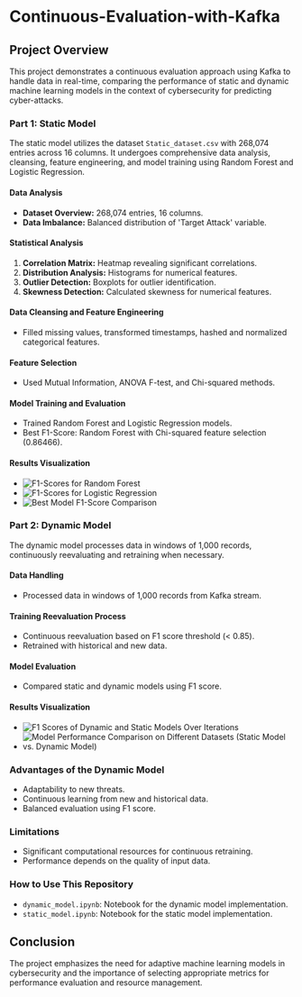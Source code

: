 # Continuous-Evaluation-with-Kafka

## Project Overview
This project demonstrates a continuous evaluation approach using Kafka to handle data in real-time, comparing the performance of static and dynamic machine learning models in the context of cybersecurity for predicting cyber-attacks.

### Part 1: Static Model
The static model utilizes the dataset `Static_dataset.csv` with 268,074 entries across 16 columns. It undergoes comprehensive data analysis, cleansing, feature engineering, and model training using Random Forest and Logistic Regression.

#### Data Analysis
- **Dataset Overview:** 268,074 entries, 16 columns.
- **Data Imbalance:** Balanced distribution of 'Target Attack' variable.

#### Statistical Analysis
1. **Correlation Matrix:** Heatmap revealing significant correlations.
2. **Distribution Analysis:** Histograms for numerical features.
3. **Outlier Detection:** Boxplots for outlier identification.
4. **Skewness Detection:** Calculated skewness for numerical features.

#### Data Cleansing and Feature Engineering
- Filled missing values, transformed timestamps, hashed and normalized categorical features.

#### Feature Selection
- Used Mutual Information, ANOVA F-test, and Chi-squared methods.

#### Model Training and Evaluation
- Trained Random Forest and Logistic Regression models.
- Best F1-Score: Random Forest with Chi-squared feature selection (0.86466).

#### Results Visualization
- ![F1-Scores for Random Forest](https://github.com/mohamed9964/Continuous-Evaluation-with-Kafka/assets/53129060/22eed8c7-59f9-490b-8857-9ec651922b70)
- ![F1-Scores for Logistic Regression](https://github.com/mohamed9964/Continuous-Evaluation-with-Kafka/assets/53129060/7d8d0226-26d8-4781-ab78-f375aba9b5f4)
- ![Best Model F1-Score Comparison](https://github.com/mohamed9964/Continuous-Evaluation-with-Kafka/assets/53129060/19d5dd4b-f08e-4664-b049-5a8a0b851eac)

### Part 2: Dynamic Model
The dynamic model processes data in windows of 1,000 records, continuously reevaluating and retraining when necessary.

#### Data Handling
- Processed data in windows of 1,000 records from Kafka stream.

#### Training Reevaluation Process
- Continuous reevaluation based on F1 score threshold (< 0.85).
- Retrained with historical and new data.

#### Model Evaluation
- Compared static and dynamic models using F1 score.

#### Results Visualization
- ![F1 Scores of Dynamic and Static Models Over Iterations](https://github.com/mohamed9964/Continuous-Evaluation-with-Kafka/assets/53129060/45974a37-e69e-4c27-864b-c242adf5d0c5)
- ![Model Performance Comparison on Different Datasets (Static Model vs. Dynamic Model)](https://github.com/mohamed9964/Continuous-Evaluation-with-Kafka/assets/53129060/4134ed3d-cd50-4de6-ae95-13010d9ff537)

### Advantages of the Dynamic Model
- Adaptability to new threats.
- Continuous learning from new and historical data.
- Balanced evaluation using F1 score.

### Limitations
- Significant computational resources for continuous retraining.
- Performance depends on the quality of input data.


### How to Use This Repository
- `dynamic_model.ipynb`: Notebook for the dynamic model implementation.
- `static_model.ipynb`: Notebook for the static model implementation.

## Conclusion
The project emphasizes the need for adaptive machine learning models in cybersecurity and the importance of selecting appropriate metrics for performance evaluation and resource management.

